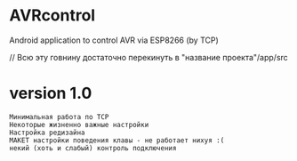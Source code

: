 # AVRcontrol
Android application to control AVR via ESP8266 (by TCP)

// Всю эту говнину достаточно перекинуть в "название проекта"/app/src

version 1.0
==================

	Минимальная работа по TCP
	Некоторые жизненно важные настройки
	Настройка редизайна
	МАКЕТ настройки поведения клавы - не работает нихуя :(
	некий (хоть и слабый) контроль подключения
